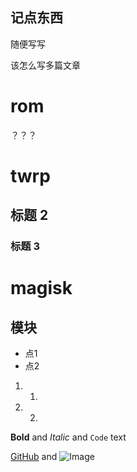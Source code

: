 ## 记点东西

随便写写

该怎么写多篇文章

# rom
？？？


# twrp
## 标题 2
### 标题 3

# magisk

## 模块
- 点1
- 点2

1. 1.
2. 2.

**Bold** and _Italic_ and `Code` text

[GitHub](https://github.com) and ![Image](src)

